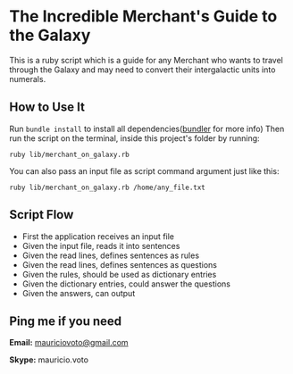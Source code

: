 # The Incredible Merchant's Guide to the Galaxy

This is a ruby script which is a guide for any Merchant who wants to travel through the
Galaxy and may need to convert their intergalactic units into numerals.

## How to Use It

Run ```bundle install``` to install all dependencies([bundler](https://github.com/bundler/bundler) for more info)
Then run the script on the terminal, inside this project's folder by running:

```ruby lib/merchant_on_galaxy.rb```

You can also pass an input file as script command argument just like this:

```ruby lib/merchant_on_galaxy.rb /home/any_file.txt```

## Script Flow

- First the application receives an input file
- Given the input file, reads it into sentences
- Given the read lines, defines sentences as rules
- Given the read lines, defines sentences as questions
- Given the rules, should be used as dictionary entries
- Given the dictionary entries, could answer the questions
- Given the answers, can output

## Ping me if you need

**Email:** mauriciovoto@gmail.com

**Skype:** mauricio.voto
